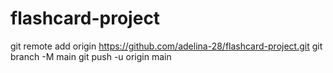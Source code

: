 # flashcard-project
git remote add origin https://github.com/adelina-28/flashcard-project.git
git branch -M main
git push -u origin main

